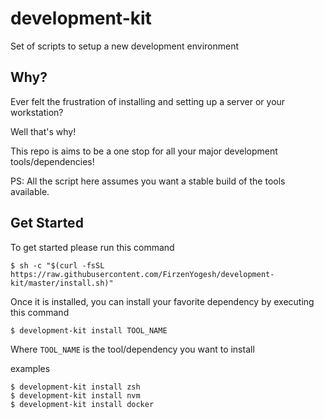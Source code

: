 # development-kit

Set of scripts to setup a new development environment

## Why?

Ever felt the frustration of installing and setting up a server or your workstation?

Well that's why!

This repo is aims to be a one stop for all your major development tools/dependencies!

PS: All the script here assumes you want a stable build of the tools available.

## Get Started

To get started please run this command

```
$ sh -c "$(curl -fsSL https://raw.githubusercontent.com/FirzenYogesh/development-kit/master/install.sh)"
```

Once it is installed, you can install your favorite dependency by executing this command

```
$ development-kit install TOOL_NAME
```

Where `TOOL_NAME` is the tool/dependency you want to install

examples

```
$ development-kit install zsh
$ development-kit install nvm
$ development-kit install docker
```
